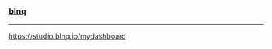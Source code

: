 ### [blnq](https://studio.blnq.io/mydashboard)
---
https://studio.blnq.io/mydashboard


######

```
```

```
```

```
```


